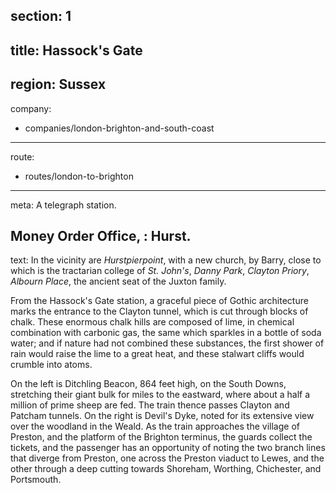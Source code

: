 section: 1
----
title: Hassock's Gate
----
region: Sussex
----
company:
- companies/london-brighton-and-south-coast
----
route:
- routes/london-to-brighton
----
meta: A telegraph station.

Money Order Office,
: Hurst.
----
text: In the vicinity are *Hurstpierpoint*, with a new church, by Barry, close to which is the tractarian college of *St. John's*, *Danny Park*, *Clayton Priory*, *Albourn Place*, the ancient seat of the Juxton family.

From the Hassock's Gate station, a graceful piece of Gothic architecture marks the entrance to the Clayton tunnel, which is cut through blocks of chalk. These enormous chalk hills are composed of lime, in chemical combination with carbonic gas, the same which sparkles in a bottle of soda water; and if nature had not combined these substances, the first shower of rain would raise the lime to a great heat, and these stalwart cliffs would crumble into atoms.

On the left is Ditchling Beacon, 864 feet high, on the South Downs, stretching their giant bulk for miles to the eastward, where about a half a million of prime sheep are fed. The train thence passes Clayton and Patcham tunnels. On the right is Devil's Dyke, noted for its extensive view over the woodland in the Weald. As the train approaches the village of Preston, and the platform of the Brighton terminus, the guards collect the tickets, and the passenger has an opportunity of noting the two branch lines that diverge from Preston, one across the Preston viaduct to Lewes, and the other through a deep cutting towards Shoreham, Worthing, Chichester, and Portsmouth.